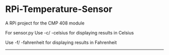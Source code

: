 # RPi-Temperature-Sensor
A RPi project for the CMP 408 module

For sensor.py
Use -c/ -celsius for displaying results in Celsius

Use -f/ -fahrenheit for displaying results in Fahrenheit

--------
